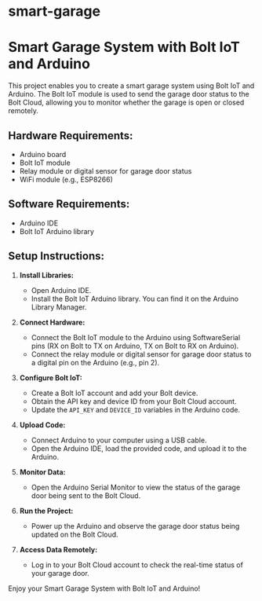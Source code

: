# smart-garage
# Smart Garage System with Bolt IoT and Arduino

This project enables you to create a smart garage system using Bolt IoT and Arduino. The Bolt IoT module is used to send the garage door status to the Bolt Cloud, allowing you to monitor whether the garage is open or closed remotely.

## Hardware Requirements:
- Arduino board
- Bolt IoT module
- Relay module or digital sensor for garage door status
- WiFi module (e.g., ESP8266)

## Software Requirements:
- Arduino IDE
- Bolt IoT Arduino library

## Setup Instructions:

1. **Install Libraries:**
   - Open Arduino IDE.
   - Install the Bolt IoT Arduino library. You can find it on the Arduino Library Manager.

2. **Connect Hardware:**
   - Connect the Bolt IoT module to the Arduino using SoftwareSerial pins (RX on Bolt to TX on Arduino, TX on Bolt to RX on Arduino).
   - Connect the relay module or digital sensor for garage door status to a digital pin on the Arduino (e.g., pin 2).

3. **Configure Bolt IoT:**
   - Create a Bolt IoT account and add your Bolt device.
   - Obtain the API key and device ID from your Bolt Cloud account.
   - Update the `API_KEY` and `DEVICE_ID` variables in the Arduino code.

4. **Upload Code:**
   - Connect Arduino to your computer using a USB cable.
   - Open the Arduino IDE, load the provided code, and upload it to the Arduino.

5. **Monitor Data:**
   - Open the Arduino Serial Monitor to view the status of the garage door being sent to the Bolt Cloud.

6. **Run the Project:**
   - Power up the Arduino and observe the garage door status being updated on the Bolt Cloud.

7. **Access Data Remotely:**
   - Log in to your Bolt Cloud account to check the real-time status of your garage door.

Enjoy your Smart Garage System with Bolt IoT and Arduino!
